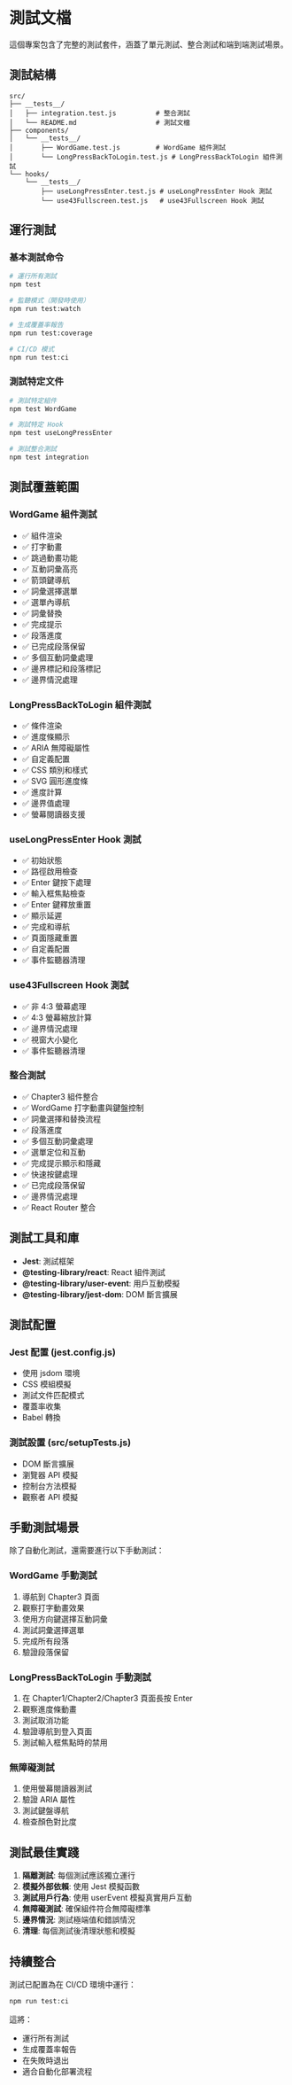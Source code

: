 # 測試文檔

這個專案包含了完整的測試套件，涵蓋了單元測試、整合測試和端到端測試場景。

## 測試結構

```
src/
├── __tests__/
│   ├── integration.test.js          # 整合測試
│   └── README.md                    # 測試文檔
├── components/
│   └── __tests__/
│       ├── WordGame.test.js         # WordGame 組件測試
│       └── LongPressBackToLogin.test.js # LongPressBackToLogin 組件測試
└── hooks/
    └── __tests__/
        ├── useLongPressEnter.test.js # useLongPressEnter Hook 測試
        └── use43Fullscreen.test.js   # use43Fullscreen Hook 測試
```

## 運行測試

### 基本測試命令

```bash
# 運行所有測試
npm test

# 監聽模式（開發時使用）
npm run test:watch

# 生成覆蓋率報告
npm run test:coverage

# CI/CD 模式
npm run test:ci
```

### 測試特定文件

```bash
# 測試特定組件
npm test WordGame

# 測試特定 Hook
npm test useLongPressEnter

# 測試整合測試
npm test integration
```

## 測試覆蓋範圍

### WordGame 組件測試
- ✅ 組件渲染
- ✅ 打字動畫
- ✅ 跳過動畫功能
- ✅ 互動詞彙高亮
- ✅ 箭頭鍵導航
- ✅ 詞彙選擇選單
- ✅ 選單內導航
- ✅ 詞彙替換
- ✅ 完成提示
- ✅ 段落進度
- ✅ 已完成段落保留
- ✅ 多個互動詞彙處理
- ✅ 邊界標記和段落標記
- ✅ 邊界情況處理

### LongPressBackToLogin 組件測試
- ✅ 條件渲染
- ✅ 進度條顯示
- ✅ ARIA 無障礙屬性
- ✅ 自定義配置
- ✅ CSS 類別和樣式
- ✅ SVG 圓形進度條
- ✅ 進度計算
- ✅ 邊界值處理
- ✅ 螢幕閱讀器支援

### useLongPressEnter Hook 測試
- ✅ 初始狀態
- ✅ 路徑啟用檢查
- ✅ Enter 鍵按下處理
- ✅ 輸入框焦點檢查
- ✅ Enter 鍵釋放重置
- ✅ 顯示延遲
- ✅ 完成和導航
- ✅ 頁面隱藏重置
- ✅ 自定義配置
- ✅ 事件監聽器清理

### use43Fullscreen Hook 測試
- ✅ 非 4:3 螢幕處理
- ✅ 4:3 螢幕縮放計算
- ✅ 邊界情況處理
- ✅ 視窗大小變化
- ✅ 事件監聽器清理

### 整合測試
- ✅ Chapter3 組件整合
- ✅ WordGame 打字動畫與鍵盤控制
- ✅ 詞彙選擇和替換流程
- ✅ 段落進度
- ✅ 多個互動詞彙處理
- ✅ 選單定位和互動
- ✅ 完成提示顯示和隱藏
- ✅ 快速按鍵處理
- ✅ 已完成段落保留
- ✅ 邊界情況處理
- ✅ React Router 整合

## 測試工具和庫

- **Jest**: 測試框架
- **@testing-library/react**: React 組件測試
- **@testing-library/user-event**: 用戶互動模擬
- **@testing-library/jest-dom**: DOM 斷言擴展

## 測試配置

### Jest 配置 (jest.config.js)
- 使用 jsdom 環境
- CSS 模組模擬
- 測試文件匹配模式
- 覆蓋率收集
- Babel 轉換

### 測試設置 (src/setupTests.js)
- DOM 斷言擴展
- 瀏覽器 API 模擬
- 控制台方法模擬
- 觀察者 API 模擬

## 手動測試場景

除了自動化測試，還需要進行以下手動測試：

### WordGame 手動測試
1. 導航到 Chapter3 頁面
2. 觀察打字動畫效果
3. 使用方向鍵選擇互動詞彙
4. 測試詞彙選擇選單
5. 完成所有段落
6. 驗證段落保留

### LongPressBackToLogin 手動測試
1. 在 Chapter1/Chapter2/Chapter3 頁面長按 Enter
2. 觀察進度條動畫
3. 測試取消功能
4. 驗證導航到登入頁面
5. 測試輸入框焦點時的禁用

### 無障礙測試
1. 使用螢幕閱讀器測試
2. 驗證 ARIA 屬性
3. 測試鍵盤導航
4. 檢查顏色對比度

## 測試最佳實踐

1. **隔離測試**: 每個測試應該獨立運行
2. **模擬外部依賴**: 使用 Jest 模擬函數
3. **測試用戶行為**: 使用 userEvent 模擬真實用戶互動
4. **無障礙測試**: 確保組件符合無障礙標準
5. **邊界情況**: 測試極端值和錯誤情況
6. **清理**: 每個測試後清理狀態和模擬

## 持續整合

測試已配置為在 CI/CD 環境中運行：

```bash
npm run test:ci
```

這將：
- 運行所有測試
- 生成覆蓋率報告
- 在失敗時退出
- 適合自動化部署流程


















